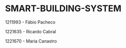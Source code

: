 # SMART-BUILDING-SYSTEM

<p>1211993 - Fábio Pacheco</p>
<p>1221635 - Ricardo Cabral</p>
<p>1221670 - Maria Canastro</p>


